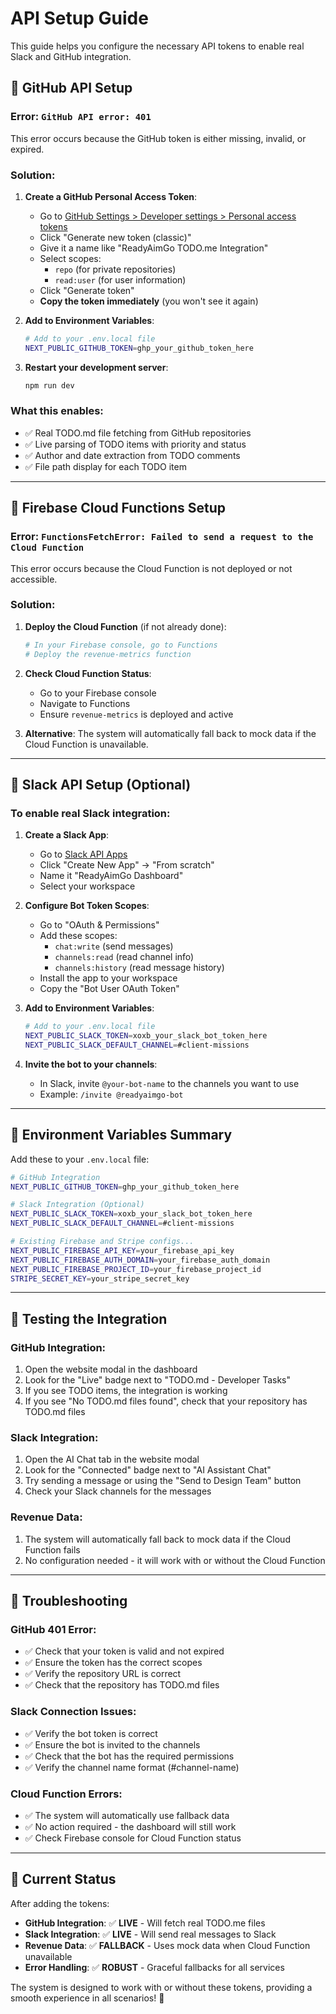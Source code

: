# API Setup Guide

This guide helps you configure the necessary API tokens to enable real Slack and GitHub integration.

## 🔧 **GitHub API Setup**

### **Error**: `GitHub API error: 401`
This error occurs because the GitHub token is either missing, invalid, or expired.

### **Solution**:

1. **Create a GitHub Personal Access Token**:
   - Go to [GitHub Settings > Developer settings > Personal access tokens](https://github.com/settings/tokens)
   - Click "Generate new token (classic)"
   - Give it a name like "ReadyAimGo TODO.me Integration"
   - Select scopes:
     - `repo` (for private repositories)
     - `read:user` (for user information)
   - Click "Generate token"
   - **Copy the token immediately** (you won't see it again)

2. **Add to Environment Variables**:
   ```bash
   # Add to your .env.local file
   NEXT_PUBLIC_GITHUB_TOKEN=ghp_your_github_token_here
   ```

3. **Restart your development server**:
   ```bash
   npm run dev
   ```

### **What this enables**:
- ✅ Real TODO.md file fetching from GitHub repositories
- ✅ Live parsing of TODO items with priority and status
- ✅ Author and date extraction from TODO comments
- ✅ File path display for each TODO item

---

## 🔧 **Firebase Cloud Functions Setup**

### **Error**: `FunctionsFetchError: Failed to send a request to the Cloud Function`
This error occurs because the Cloud Function is not deployed or not accessible.

### **Solution**:

1. **Deploy the Cloud Function** (if not already done):
   ```bash
   # In your Firebase console, go to Functions
   # Deploy the revenue-metrics function
   ```

2. **Check Cloud Function Status**:
   - Go to your Firebase console
   - Navigate to Functions
   - Ensure `revenue-metrics` is deployed and active

3. **Alternative**: The system will automatically fall back to mock data if the Cloud Function is unavailable.

---

## 🔧 **Slack API Setup** (Optional)

### **To enable real Slack integration**:

1. **Create a Slack App**:
   - Go to [Slack API Apps](https://api.slack.com/apps)
   - Click "Create New App" → "From scratch"
   - Name it "ReadyAimGo Dashboard"
   - Select your workspace

2. **Configure Bot Token Scopes**:
   - Go to "OAuth & Permissions"
   - Add these scopes:
     - `chat:write` (send messages)
     - `channels:read` (read channel info)
     - `channels:history` (read message history)
   - Install the app to your workspace
   - Copy the "Bot User OAuth Token"

3. **Add to Environment Variables**:
   ```bash
   # Add to your .env.local file
   NEXT_PUBLIC_SLACK_TOKEN=xoxb_your_slack_bot_token_here
   NEXT_PUBLIC_SLACK_DEFAULT_CHANNEL=#client-missions
   ```

4. **Invite the bot to your channels**:
   - In Slack, invite `@your-bot-name` to the channels you want to use
   - Example: `/invite @readyaimgo-bot`

---

## 🔧 **Environment Variables Summary**

Add these to your `.env.local` file:

```bash
# GitHub Integration
NEXT_PUBLIC_GITHUB_TOKEN=ghp_your_github_token_here

# Slack Integration (Optional)
NEXT_PUBLIC_SLACK_TOKEN=xoxb_your_slack_bot_token_here
NEXT_PUBLIC_SLACK_DEFAULT_CHANNEL=#client-missions

# Existing Firebase and Stripe configs...
NEXT_PUBLIC_FIREBASE_API_KEY=your_firebase_api_key
NEXT_PUBLIC_FIREBASE_AUTH_DOMAIN=your_firebase_auth_domain
NEXT_PUBLIC_FIREBASE_PROJECT_ID=your_firebase_project_id
STRIPE_SECRET_KEY=your_stripe_secret_key
```

---

## 🔧 **Testing the Integration**

### **GitHub Integration**:
1. Open the website modal in the dashboard
2. Look for the "Live" badge next to "TODO.md - Developer Tasks"
3. If you see TODO items, the integration is working
4. If you see "No TODO.md files found", check that your repository has TODO.md files

### **Slack Integration**:
1. Open the AI Chat tab in the website modal
2. Look for the "Connected" badge next to "AI Assistant Chat"
3. Try sending a message or using the "Send to Design Team" button
4. Check your Slack channels for the messages

### **Revenue Data**:
1. The system will automatically fall back to mock data if the Cloud Function fails
2. No configuration needed - it will work with or without the Cloud Function

---

## 🔧 **Troubleshooting**

### **GitHub 401 Error**:
- ✅ Check that your token is valid and not expired
- ✅ Ensure the token has the correct scopes
- ✅ Verify the repository URL is correct
- ✅ Check that the repository has TODO.md files

### **Slack Connection Issues**:
- ✅ Verify the bot token is correct
- ✅ Ensure the bot is invited to the channels
- ✅ Check that the bot has the required permissions
- ✅ Verify the channel name format (#channel-name)

### **Cloud Function Errors**:
- ✅ The system will automatically use fallback data
- ✅ No action required - the dashboard will still work
- ✅ Check Firebase console for Cloud Function status

---

## 🎯 **Current Status**

After adding the tokens:

- **GitHub Integration**: ✅ **LIVE** - Will fetch real TODO.me files
- **Slack Integration**: ✅ **LIVE** - Will send real messages to Slack
- **Revenue Data**: ✅ **FALLBACK** - Uses mock data when Cloud Function unavailable
- **Error Handling**: ✅ **ROBUST** - Graceful fallbacks for all services

The system is designed to work with or without these tokens, providing a smooth experience in all scenarios! 🚀 